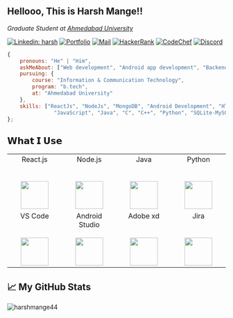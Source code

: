 <h2> Hellooo, This is Harsh Mange!!</h2>
<p><em>Graduate Student at <a href="https://ahduni.edu.in">Ahmedabad University</a></em></p>

[![Linkedin: harsh](https://img.shields.io/badge/LinkedIn-0077B5?style=for-the-badge&logo=linkedin&logoColor=white)](https://in.linkedin.com/in/harshmange)
[![Portfolio](https://img.shields.io/badge/website-ffffff?style=for-the-badge&logo=About.me&logoColor=black)](https://harshmange.netlify.app)
[![Mail](https://img.shields.io/badge/Gmail-D14836?style=for-the-badge&logo=gmail&logoColor=white)](https://mail.google.com/mail/?view=cm&fs=1&to=harshmange44@gmail.com)
[![HackerRank](https://img.shields.io/badge/-Hackerrank-2EC866?style=for-the-badge&logo=HackerRank&logoColor=white)](https://www.hackerrank.com/icode4)
[![CodeChef](https://img.shields.io/badge/-Codechef-5B4638?style=for-the-badge&logo=CodeChef&logoColor=white)](https://www.codechef.com/users/harshmange44)
[![Discord](https://img.shields.io/badge/Discord-7289DA?style=for-the-badge&logo=discord&logoColor=white)](https://discordapp.com/users/4238/)

```javascript
{
    pronouns: "He" | "Him",
    askMeAbout: ["Web development", "Android app development", "Backend Engineering"],
    pursuing: {
        course: "Information & Communication Technology",
        program: "b.tech",
        at: "Ahmedabad University"
    },
    skills: ["ReactJs", "NodeJs", "MongoDB", "Android Development", "HTML", "CSS",
               "JavaScript", "Java", "C", "C++", "Python", "SQLite-MySQL"],
};
```

## 𝗪𝗵𝗮𝘁 𝗜 𝗨𝘀𝗲

<table>
  <tbody>
    <tr valign="top">
      <td width="25%" align="center">
          <span>React.js</span><br><br><br>
        <img height="64px" src="https://img.icons8.com/officel/80/000000/react.png">
      </td>
      <td width="25%" align="center">
        <span>Node.js</span><br><br><br>
        <img height="64px" src="https://img.icons8.com/color/96/000000/nodejs.png">
      </td>
      <td width="25%" align="center">
        <span>Java</span><br><br><br>
        <img height="64px" src="https://img.icons8.com/color/96/000000/java-coffee-cup-logo.png"/>
        </td>
      <td width="25%" align="center">
        <span>Python</span><br><br><br>
        <img height="64px" src="https://img.icons8.com/color/96/000000/python.png"/>
      </tr>
    <tr valign="top">
      <td width="25%" align="center">
        <span>VS Code</span><br><br><br>
        <img height="64px" src="https://img.icons8.com/fluent/96/000000/visual-studio-code-2019.png"/>
        </td>
        <td width="25%" align="center">
        <span>Android Studio</span><br><br>
        <img height="64px" src="https://img.icons8.com/fluent/96/000000/android-os.png"/>
      </td>
      <td width="25%" align="center">
        <span>Adobe xd</span><br><br><br>
        <img height="64px" src="https://img.icons8.com/color/96/000000/adobe-xd.png"/>
        </td>
      <td width="25%" align="center">
        <span>Jira</span><br><br><br>
        <img height="64px" src="https://img.icons8.com/color/96/000000/jira.png"/>
        </td>
    </tr>
  </tbody>
</table>

## 📈 My GitHub Stats
<p align="left"> <img src="https://github-readme-stats.vercel.app/api?username=harshmange44&count_private=true&show_icons=true&theme=onedark" alt="harshmange44" /></p>
